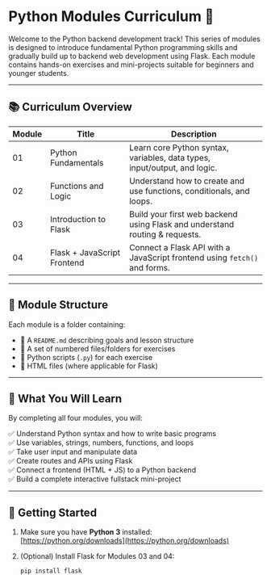 # Python Modules Curriculum 🐍

Welcome to the Python backend development track! This series of modules is designed to introduce fundamental Python programming skills and gradually build up to backend web development using Flask. Each module contains hands-on exercises and mini-projects suitable for beginners and younger students.

---

## 📚 Curriculum Overview

| Module | Title                        | Description                                                                 |
|--------|------------------------------|-----------------------------------------------------------------------------|
| 01     | Python Fundamentals          | Learn core Python syntax, variables, data types, input/output, and logic.  |
| 02     | Functions and Logic          | Understand how to create and use functions, conditionals, and loops.       |
| 03     | Introduction to Flask        | Build your first web backend using Flask and understand routing & requests.|
| 04     | Flask + JavaScript Frontend  | Connect a Flask API with a JavaScript frontend using `fetch()` and forms.  |

---

## 🧱 Module Structure

Each module is a folder containing:

- 📝 A `README.md` describing goals and lesson structure
- 📁 A set of numbered files/folders for exercises
- 🐍 Python scripts (`.py`) for each exercise
- 📄 HTML files (where applicable for Flask)

---

## 🧠 What You Will Learn

By completing all four modules, you will:

✅ Understand Python syntax and how to write basic programs  
✅ Use variables, strings, numbers, functions, and loops  
✅ Take user input and manipulate data  
✅ Create routes and APIs using Flask  
✅ Connect a frontend (HTML + JS) to a Python backend  
✅ Build a complete interactive fullstack mini-project  

---

## 🚀 Getting Started

1. Make sure you have **Python 3** installed:  
   [https://python.org/downloads](https://python.org/downloads)

2. (Optional) Install Flask for Modules 03 and 04:  
   ```bash
   pip install flask
